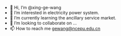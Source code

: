 - 👋 Hi, I’m @xing-ge-wang
- 👀 I’m interested in electricity power system.
- 🌱 I’m currently learning the ancillary service market.
- 💞️ I’m looking to collaborate on ...
- 📫 How to reach me gewang@ncepu.edu.cn

<!---
xing-ge-wang/xing-ge-wang is a ✨ special ✨ repository because its `README.md` (this file) appears on your GitHub profile.
You can click the Preview link to take a look at your changes.
--->
